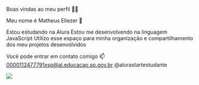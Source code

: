 Boas vindas ao meu perfil 💙💙

Meu nome é Matheus Eliezer 🙂

Estou estudando na Alura
Estou me desenvolvendo na linguagem JavaScript
Utilizo esse espaço para minha organização e compartilhamento dos meu projetos desenvolvidos

Você pode entrar em contato comigo 📫
0000112477791xsp@al.educacao.sp.gov.br
@alurastartestudante

![](https://media1.tenor.com/m/tOp3tvRLZmkAAAAC/plane-take-off.gif)
